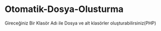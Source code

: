 # Otomatik-Dosya-Olusturma
Gireceğiniz Bir Klasör Adı ile Dosya ve alt klasörler oluşturabilirsiniz(PHP)
